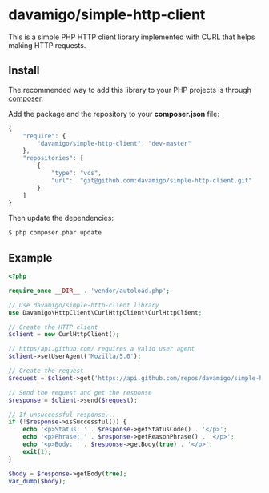 davamigo/simple-http-client
===========================

This is a simple PHP HTTP client library implemented with CURL that helps making HTTP requests.

Install
-------

The recommended way to add this library to your PHP projects is through [composer](https://getcomposer.org/).

Add the package and the repository to your **composer.json** file:
```javascript
{
    "require": {
        "davamigo/simple-http-client": "dev-master"
    },
    "repositories": [
        {
            "type": "vcs",
            "url":  "git@github.com:davamigo/simple-http-client.git"
        }
    ]
}
```

Then update the dependencies:
```bash
$ php composer.phar update
```

Example
-------

```php
<?php

require_once __DIR__ . 'vendor/autoload.php';

// Use davamigo/simple-http-client library
use Davamigo\HttpClient\CurlHttpClient\CurlHttpClient;

// Create the HTTP client
$client = new CurlHttpClient();

// https/api.github.com/ requires a valid user agent
$client->setUserAgent('Mozilla/5.0');

// Create the request
$request = $client->get('https://api.github.com/repos/davamigo/simple-http-client');

// Send the request and get the response
$response = $client->send($request);

// If unsuccessful response...
if (!$response->isSuccessful()) {
    echo '<p>Status: ' . $response->getStatusCode() . '</p>';
    echo '<p>Phrase: ' . $response->getReasonPhrase() . '</p>';
    echo '<p>Body: ' . $response->getBody(true) . '</p>';
    exit(1);
}

$body = $response->getBody(true);
var_dump($body);
```
